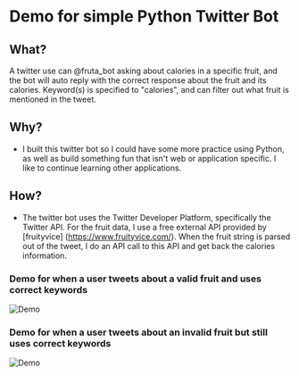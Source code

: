 # Demo for simple Python Twitter Bot

## What?

A twitter use can @fruta_bot asking about calories in a specific fruit, and the bot will auto reply with the correct response about the fruit and its calories. Keyword(s) is specified to "calories", and can filter out what fruit is mentioned in the tweet.

## Why?

* I built this twitter bot so I could have some more practice using Python, as well as build something fun that isn't web or application specific. I like to continue learning other applications.

## How?

* The twitter bot uses the Twitter Developer Platform, specifically the Twitter API. For the fruit data, I use a free external API provided by [fruityvice] (https://www.fruityvice.com/). When the fruit string is parsed out of the tweet, I do an API call to this API and get back the calories information.

### Demo for when a user tweets about a valid fruit and uses correct keywords
![Demo](https://user-images.githubusercontent.com/32501779/200094262-761d5cfd-6b38-481f-b38d-e55789412b27.gif)

### Demo for when a user tweets about an invalid fruit but still uses correct keywords
![Demo](https://user-images.githubusercontent.com/32501779/200096127-5f5ace8d-317c-4640-9fce-a4fa1b17657b.gif)
